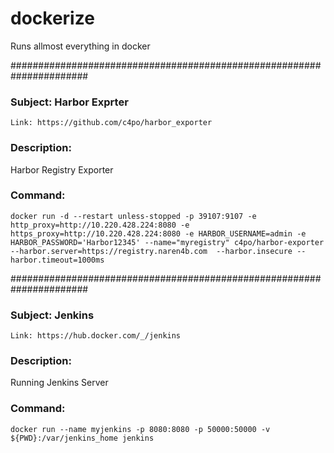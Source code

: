 # dockerize
Runs allmost everything in docker 

######################################################################
### Subject:  Harbor Exprter 
    Link: https://github.com/c4po/harbor_exporter
### Description: 
   Harbor Registry Exporter

### Command: 
```
docker run -d --restart unless-stopped -p 39107:9107 -e http_proxy=http://10.220.428.224:8080 -e https_proxy=http://10.220.428.224:8080 -e HARBOR_USERNAME=admin -e HARBOR_PASSWORD='Harbor12345' --name="myregistry" c4po/harbor-exporter --harbor.server=https://registry.naren4b.com  --harbor.insecure --harbor.timeout=1000ms

```


######################################################################
### Subject: Jenkins 
    Link: https://hub.docker.com/_/jenkins
### Description:  
  Running Jenkins Server 

### Command: 
```
docker run --name myjenkins -p 8080:8080 -p 50000:50000 -v ${PWD}:/var/jenkins_home jenkins

```


